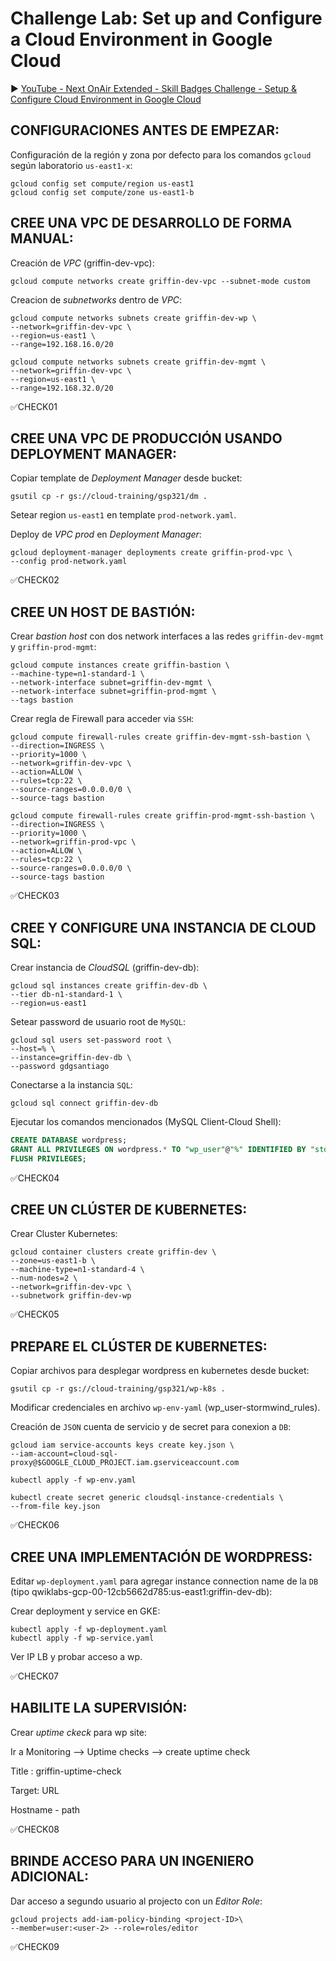 # Challenge Lab: Set up and Configure a Cloud Environment in Google Cloud

▶️ 
[YouTube - Next OnAir Extended - Skill Badges Challenge - Setup & Configure Cloud Environment in Google Cloud
](https://www.youtube.com/watch?v=ERoNngcnUkE)

## CONFIGURACIONES ANTES DE EMPEZAR:

Configuración de la región y zona por defecto para los comandos `gcloud` según laboratorio `us-east1-x`:

```
gcloud config set compute/region us-east1 
gcloud config set compute/zone us-east1-b
```
## CREE UNA VPC DE DESARROLLO DE FORMA MANUAL:

Creación de *VPC* (griffin-dev-vpc):

```
gcloud compute networks create griffin-dev-vpc --subnet-mode custom
```

Creacion de *subnetworks* dentro de *VPC*:

```
gcloud compute networks subnets create griffin-dev-wp \
--network=griffin-dev-vpc \
--region=us-east1 \
--range=192.168.16.0/20
```

```
gcloud compute networks subnets create griffin-dev-mgmt \
--network=griffin-dev-vpc \
--region=us-east1 \
--range=192.168.32.0/20
```

✅CHECK01

## CREE UNA VPC DE PRODUCCIÓN USANDO DEPLOYMENT MANAGER:

Copiar template de *Deployment Manager* desde bucket:

```
gsutil cp -r gs://cloud-training/gsp321/dm .
```

Setear region `us-east1` en template `prod-network.yaml`.

Deploy de *VPC prod* en *Deployment Manager*:

```
gcloud deployment-manager deployments create griffin-prod-vpc \
--config prod-network.yaml
```

✅CHECK02

## CREE UN HOST DE BASTIÓN:

Crear *bastion host* con dos network interfaces a las redes `griffin-dev-mgmt` y `griffin-prod-mgmt`:

```
gcloud compute instances create griffin-bastion \
--machine-type=n1-standard-1 \
--network-interface subnet=griffin-dev-mgmt \
--network-interface subnet=griffin-prod-mgmt \
--tags bastion 
```

Crear regla de Firewall para acceder via `SSH`:

```
gcloud compute firewall-rules create griffin-dev-mgmt-ssh-bastion \
--direction=INGRESS \
--priority=1000 \
--network=griffin-dev-vpc \
--action=ALLOW \
--rules=tcp:22 \
--source-ranges=0.0.0.0/0 \
--source-tags bastion
```

```
gcloud compute firewall-rules create griffin-prod-mgmt-ssh-bastion \
--direction=INGRESS \
--priority=1000 \
--network=griffin-prod-vpc \
--action=ALLOW \
--rules=tcp:22 \
--source-ranges=0.0.0.0/0 \
--source-tags bastion
```

✅CHECK03

## CREE Y CONFIGURE UNA INSTANCIA DE CLOUD SQL:

Crear instancia de *CloudSQL* (griffin-dev-db):

```
gcloud sql instances create griffin-dev-db \
--tier db-n1-standard-1 \
--region=us-east1 
```

Setear password de usuario root de `MySQL`:

```
gcloud sql users set-password root \
--host=% \
--instance=griffin-dev-db \
--password gdgsantiago
```

Conectarse a la instancia `SQL`: 

```
gcloud sql connect griffin-dev-db 
```

Ejecutar los comandos mencionados (MySQL Client-Cloud Shell):

```sql
CREATE DATABASE wordpress;
GRANT ALL PRIVILEGES ON wordpress.* TO "wp_user"@"%" IDENTIFIED BY "stormwind_rules";
FLUSH PRIVILEGES;
```

✅CHECK04

## CREE UN CLÚSTER DE KUBERNETES:

Crear Cluster Kubernetes:

```
gcloud container clusters create griffin-dev \
--zone=us-east1-b \
--machine-type=n1-standard-4 \
--num-nodes=2 \
--network=griffin-dev-vpc \
--subnetwork griffin-dev-wp
```

✅CHECK05

## PREPARE EL CLÚSTER DE KUBERNETES:

Copiar archivos para desplegar wordpress en kubernetes desde bucket:

```
gsutil cp -r gs://cloud-training/gsp321/wp-k8s .
```

Modificar credenciales en archivo `wp-env-yaml` (wp_user-stormwind_rules).

Creación de `JSON` cuenta de servicio y de secret para conexion a `DB`:

```
gcloud iam service-accounts keys create key.json \
--iam-account=cloud-sql-proxy@$GOOGLE_CLOUD_PROJECT.iam.gserviceaccount.com
```

```
kubectl apply -f wp-env.yaml
```

```
kubectl create secret generic cloudsql-instance-credentials \
--from-file key.json
```

✅CHECK06

## CREE UNA IMPLEMENTACIÓN DE WORDPRESS:

Editar `wp-deployment.yaml` para agregar instance connection name de la `DB` (tipo qwiklabs-gcp-00-12cb5662d785:us-east1:griffin-dev-db):

Crear deployment y service en GKE:

```
kubectl apply -f wp-deployment.yaml
kubectl apply -f wp-service.yaml
```

Ver IP LB y probar acceso a wp.

✅CHECK07


## HABILITE LA SUPERVISIÓN:

Crear *uptime ckeck* para wp site:

Ir a Monitoring --> Uptime checks --> create uptime check

Title : griffin-uptime-check

Target: URL

Hostname - path

✅CHECK08


## BRINDE ACCESO PARA UN INGENIERO ADICIONAL:

Dar acceso a segundo usuario al projecto con un *Editor Role*:

```
gcloud projects add-iam-policy-binding <project-ID>\
--member=user:<user-2> --role=roles/editor
```

✅CHECK09
